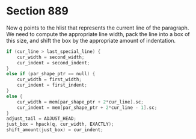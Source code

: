 # Section 889

Now *q* points to the hlist that represents the current line of the paragraph.
We need to compute the appropriate line width, pack the line into a box of this size, and shift the box by the appropriate amount of indentation.

```c << Call the packaging subroutine, setting |just_box| to the justified box >>=
if (cur_line > last_special_line) {
    cur_width = second_width;
    cur_indent = second_indent;
}
else if (par_shape_ptr == null) {
    cur_width = first_width;
    cur_indent = first_indent;
}
else {
    cur_width = mem[par_shape_ptr + 2*cur_line].sc;
    cur_indent = mem[par_shape_ptr + 2*cur_line - 1].sc;
}
adjust_tail = ADJUST_HEAD;
just_box = hpack(q, cur_width, EXACTLY);
shift_amount(just_box) = cur_indent;
```
